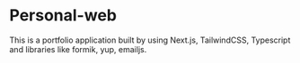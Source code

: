 # Personal-web
This is a portfolio application built by using Next.js, TailwindCSS, Typescript and libraries like formik, yup, emailjs.
